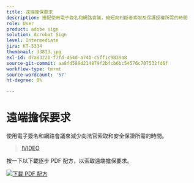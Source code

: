 ```yaml
---
title: 遠端擔保要求
description: 搭配使用電子簽名和網路會議，縮短向判斷者索取及保護授權所需的時間
role: User
product: adobe sign
solution: Acrobat Sign
level: Intermediate
jira: KT-5334
thumbnail: 33813.jpg
exl-id: d7a8322b-f7fd-454d-a74b-c5ff1c9839a8
source-git-commit: aa8fd589d214879f2bfcb6bc54576c707532fd6f
workflow-type: tm+mt
source-wordcount: '57'
ht-degree: 0%

---
```


# 遠端擔保要求

使用電子簽名和網路會議來減少向法官索取和安全保證所需的時間。

>[!VIDEO](https://video.tv.adobe.com/v/33813?quality=12&learn=on&hidetitle=true)

按一下以下載逐步 PDF 配方，以索取遠端擔保要求。

[![下載 PDF 配方](../assets/acrobat_PDF_96.png)](../assets/UseCaseRecipe-EN-Remote-Warrant-Request.pdf)
